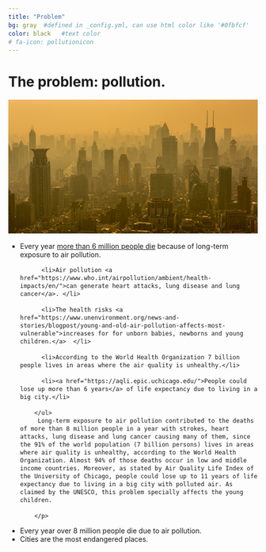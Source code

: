 ```yaml
---
title: "Problem"
bg: gray  #defined in _config.yml, can use html color like '#0fbfcf'
color: black   #text color
# fa-icon: pollutionicon
---
```



# **The problem: pollution.**

<!---

<style>
.alignleft{
    width: 500px;
    height: 250px;
    text-align: right;
    border-radius: 70%;
}
</style>

<center>
    <img src="img/pollutionCity_cropped.jpg" alt="pollution" class="alignleft"/>
</center>

--->

<div class="post-container">                
    <div class="post-thumb"><img src=" img/pollutionCity.jpg" alt="pollution"/></div>
    <div class="post-content">
        <p>
        <ul>
          <li>Every year <a href="https://www.who.int/air-pollution/news-and-events/how-air-pollution-is-destroying-our-health">more than 6 million people die</a> because of long-term exposure to air pollution.</li>

          <li>Air pollution <a href="https://www.who.int/airpollution/ambient/health-impacts/en/">can generate heart attacks, lung disease and lung cancer</a>. </li>

          <li>The health risks <a href="https://www.unenvironment.org/news-and-stories/blogpost/young-and-old-air-pollution-affects-most-vulnerable">increases for for unborn babies, newborns and young children.</a>  </li>

          <li>According to the World Health Organization 7 billion people lives in areas where the air quality is unhealthy.</li>

          <li><a href="https://aqli.epic.uchicago.edu/">People could lose up more than 6 years</a> of life expectancy due to living in a big city.</li>

        </ul>
         Long-term exposure to air pollution contributed to the deaths of more than 8 million people in a year with strokes, heart attacks, lung disease and lung cancer causing many of them, since the 91% of the world population (7 billion persons) lives in areas where air quality is unhealthy, according to the World Health Organization. Almost 94% of those deaths occur in low and middle income countries. Moreover, as stated by Air Quality Life Index of the University of Chicago, people could lose up to 11 years of life expectancy due to living in a big city with polluted air. As claimed by the UNESCO, this problem specially affects the young children.

        </p>
   </div>
</div>

* Every year over 8 million people die due to air pollution.
* Cities are the most endangered places.
